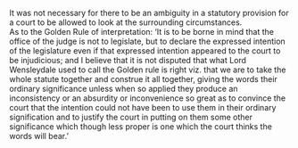 It was not necessary for there to be an ambiguity in a statutory provision for a court to be allowed to look at the surrounding circumstances.  
As to the Golden Rule of interpretation: ‘It is to be borne in mind that the office of the judge is not to legislate, but to declare the expressed intention of the legislature even if that expressed intention appeared to the court to be injudicious; and I believe that it is not disputed that what Lord Wensleydale used to call the Golden rule is right viz. that we are to take the whole statute together and construe it all together, giving the words their ordinary significance unless when so applied they produce an inconsistency or an absurdity or inconvenience so great as to convince the court that the intention could not have been to use them in their ordinary signification and to justify the court in putting on them some other significance which though less proper is one which the court thinks the words will bear.’